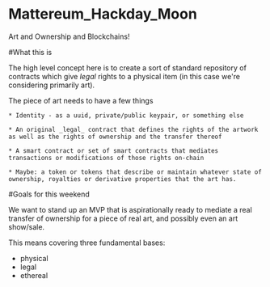 # Mattereum_Hackday_Moon
Art and Ownership and Blockchains!


#What this is

The high level concept here is to create a sort of standard repository of contracts which give _legal_ rights to a physical item (in this case we're considering primarily art).

The piece of art needs to have a few things

    * Identity - as a uuid, private/public keypair, or something else

    * An original _legal_ contract that defines the rights of the artwork as well as the rights of ownership and the transfer thereof

    * A smart contract or set of smart contracts that mediates transactions or modifications of those rights on-chain

    * Maybe: a token or tokens that describe or maintain whatever state of ownership, royalties or derivative properties that the art has. 


#Goals for this weekend

We want to stand up an MVP that is aspirationally ready to mediate a real transfer of ownership for a piece of real art, and possibly even an art show/sale. 

This means covering three fundamental bases: 
  * physical
  * legal
  * ethereal


